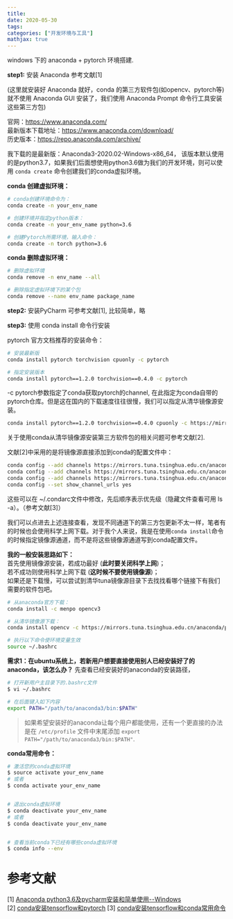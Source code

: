 ```yaml
---
title: 
date: 2020-05-30
tags:
categories: ["开发环境与工具"]
mathjax: true
---
```

windows 下的 anaconda + pytorch 环境搭建.
<!-- more -->


**step1:** 安装 Anaconda
参考文献[1] 

(这里就安装好 Anaconda 就好，conda 的第三方软件包(如opencv、pytorch等)就不使用 Anaconda GUI 安装了，我们使用 Anaconda Prompt 命令行工具安装这些第三方包)

官网：https://www.anaconda.com/   \
最新版本下载地址：https://www.anaconda.com/download/   \
历史版本：https://repo.anaconda.com/archive/

我下载的是最新版：Anaconda3-2020.02-Windows-x86_64，
该版本默认使用的是python3.7，如果我们后面想使用python3.6做为我们的开发环境，则可以使用 `conda create` 命令创建我们的conda虚拟环境。

**conda 创建虚拟环境：**
```bash
# conda创建环境命令为：
conda create -n your_env_name

# 创建环境并指定python版本：
conda create -n your_env_name python=3.6

# 创建Pytorch所需环境，输入命令：
conda create -n torch python=3.6
```


**conda 删除虚拟环境：**
```bash
# 删除虚拟环境
conda remove -n env_name --all

# 删除指定虚拟环境下的某个包
conda remove --name env_name package_name 
```

**step2:** 安装PyCharm
可参考文献[1], 比较简单，略

**step3:** 使用 conda install 命令行安装

pytorch 官方文档推荐的安装命令：
```bash
# 安装最新版
conda install pytorch torchvision cpuonly -c pytorch

# 指定安装版本
conda install pytorch==1.2.0 torchvision==0.4.0 -c pytorch
```

-c pytorch参数指定了conda获取pytorch的channel, 在此指定为conda自带的pytorch仓库。但是这在国内的下载速度往往很慢，我们可以指定从清华镜像源安装。

```bash
conda install pytorch==1.2.0 torchvision==0.4.0 cpuonly -c https://mirrors.tuna.tsinghua.edu.cn/anaconda/cloud/pytorch/
```
关于使用conda从清华镜像源安装第三方软件包的相关问题可参考文献[2].

文献[2]中采用的是将镜像源直接添加到conda的配置文件中：
```bash
conda config --add channels https://mirrors.tuna.tsinghua.edu.cn/anaconda/pkgs/free/ 
conda config --add channels https://mirrors.tuna.tsinghua.edu.cn/anaconda/pkgs/main/ 
conda config --add channels https://mirrors.tuna.tsinghua.edu.cn/anaconda/cloud/pytorch/ 
conda config --set show_channel_urls yes
```
这些可以在 ~/.condarc文件中修改，先后顺序表示优先级（隐藏文件查看可用 ls -a）。（参考文献[3]）

我们可以点进去上述连接查看，发现不同通道下的第三方包更新不太一样，笔者有的时候也会使用科学上网下载。对于我个人来说，我是在使用`conda install`命令的时候指定镜像源通道，而不是将这些镜像源通道写到conda配置文件。

**我的一般安装思路如下：** \
首先使用镜像源安装，若成功最好 (**此时要关闭科学上网**)；\
若不成功则使用科学上网下载 (**这时候不要使用镜像源**)；\
如果还是下载慢，可以尝试到清华tuna镜像源目录下去找找看哪个链接下有我们需要的软件包吧。


```bash
# 从anaconda官方下载：
conda install -c menpo opencv3

# 从清华镜像源下载：
conda install opencv -c https://mirrors.tuna.tsinghua.edu.cn/anaconda/pkgs/main/

# 执行以下命令使环境变量生效
source ~/.bashrc
```


**需求1：在ubuntu系统上，若新用户想要直接使用别人已经安装好了的anaconda，该怎么办？**
先查看已经安装好的anaconda的安装路径，
```bash
# 打开新用户主目录下的.bashrc文件
$ vi ~/.bashrc

# 在后面键入如下内容
export PATH="/path/to/anaconda3/bin:$PATH"
```

> 如果希望安装好的anaconda让每个用户都能使用，还有一个更直接的办法是在 `/etc/profile` 文件中末尾添加 `export PATH="/path/to/anaconda3/bin:$PATH"`.


**conda常用命令：**
```bash
# 激活您的conda虚拟环境
$ source activate your_env_name
# 或者
$ conda activate your_env_name


# 退出conda虚拟环境
$ conda deactivate your_env_name
# 或者
$ conda deactivate your_env_name


# 查看当前conda下已经有哪些conda虚拟环境
$ conda info --env
```



# 参考文献
[1] [Anaconda python3.6及pycharm安装和简单使用--Windows](https://sevenold.github.io/2018/11/anaconda-windows/) \
[2] [conda安装tensorflow和pytorch](https://zhuanlan.zhihu.com/p/52498335)
[3] [conda安装tensorflow和conda常用命令](https://blog.csdn.net/YuzuruHanyu/article/details/86186549)